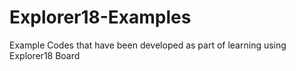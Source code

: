 Explorer18-Examples
===================

Example Codes that have been developed as part of learning using Explorer18 Board